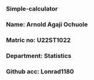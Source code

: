 ### Simple-calculator
### Name: Arnold Agaji Ochuole
### Matric no: U22ST1022
### Department: Statistics
### Github acc: Lonrad1180
